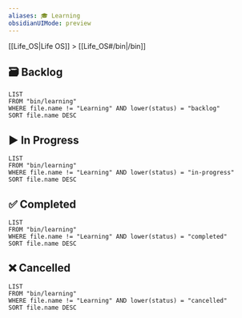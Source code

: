 ```yaml
---
aliases: 🎓 Learning
obsidianUIMode: preview
---
```


[[Life_OS|Life OS]] > [[Life_OS#/bin|/bin]]

<!-- Learning: Courses & learning workshops. The learning template is generated when you create a new note from this page. -->

## 🗃️ Backlog

<!-- Backlog: Lists courses in backlog with most recent at the top. -->

```dataview
LIST
FROM "bin/learning"
WHERE file.name != "Learning" AND lower(status) = "backlog"
SORT file.name DESC
```

## ▶️ In Progress

```dataview
LIST
FROM "bin/learning"
WHERE file.name != "Learning" AND lower(status) = "in-progress"
SORT file.name DESC
```

## ✅ Completed

```dataview
LIST
FROM "bin/learning"
WHERE file.name != "Learning" AND lower(status) = "completed"
SORT file.name DESC
```

## ❌ Cancelled

```dataview
LIST
FROM "bin/learning"
WHERE file.name != "Learning" AND lower(status) = "cancelled"
SORT file.name DESC
```
